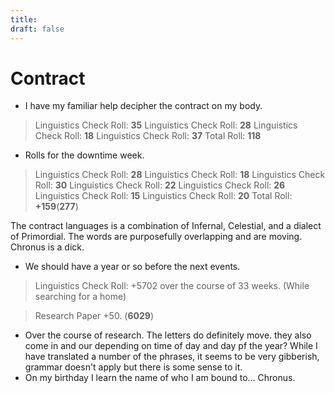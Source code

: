 ```yaml
---
title: 
draft: false
---
```

# Contract
- I have my familiar help decipher the contract on my body. 

>Linguistics Check Roll: **35**
>Linguistics Check Roll: **28**
>Linguistics Check Roll: **18**
>Linguistics Check Roll: **37**
>Total Roll: **118**

- Rolls for the downtime week.

>Linguistics Check Roll: **28**
>Linguistics Check Roll: **18**
>Linguistics Check Roll: **30**
>Linguistics Check Roll: **22**
>Linguistics Check Roll: **26**
>Linguistics Check Roll: **15**
>Linguistics Check Roll: **20**
>Total Roll: **+159**(**277**)

The contract languages is a combination of Infernal, Celestial, and a dialect of Primordial. The words are purposefully overlapping and are moving. Chronus is a dick.

- We should have a year or so before the next events.

>Linguistics Check Roll: +5702 over the course of 33 weeks. (While searching for a home)

>Research Paper +50. (**6029**)

- Over the course of research. The letters do definitely move. they also come in and our depending on time of day and day pf the year? While I have translated a number of the phrases, it seems to be very gibberish, grammar doesn't apply but there is some sense to it.
- On my birthday I learn the name of who I am bound to... Chronus.
